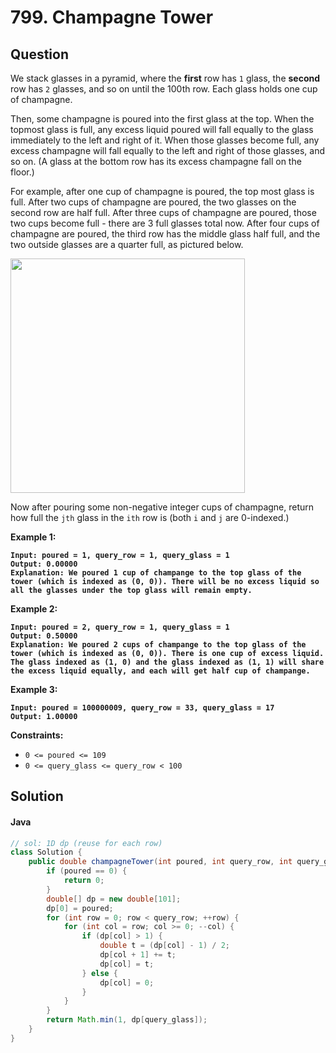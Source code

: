 # 799. Champagne Tower

## Question

We stack glasses in a pyramid, where the **first** row has `1` glass, the **second** row has `2` glasses, and so on until the 100th row.  Each glass holds one cup of champagne.

Then, some champagne is poured into the first glass at the top.  When the topmost glass is full, any excess liquid poured will fall equally to the glass immediately to the left and right of it.  When those glasses become full, any excess champagne will fall equally to the left and right of those glasses, and so on.  (A glass at the bottom row has its excess champagne fall on the floor.)

For example, after one cup of champagne is poured, the top most glass is full.  After two cups of champagne are poured, the two glasses on the second row are half full.  After three cups of champagne are poured, those two cups become full - there are 3 full glasses total now.  After four cups of champagne are poured, the third row has the middle glass half full, and the two outside glasses are a quarter full, as pictured below.

<div data-full-width="false">

<img src="https://s3-lc-upload.s3.amazonaws.com/uploads/2018/03/09/tower.png" alt="" width="375">

</div>

Now after pouring some non-negative integer cups of champagne, return how full the `jth` glass in the `ith` row is (both `i` and `j` are 0-indexed.)

**Example 1:**

<pre><code><strong>Input: poured = 1, query_row = 1, query_glass = 1
</strong><strong>Output: 0.00000
</strong><strong>Explanation: We poured 1 cup of champange to the top glass of the tower (which is indexed as (0, 0)). There will be no excess liquid so all the glasses under the top glass will remain empty.
</strong></code></pre>

**Example 2:**

<pre><code><strong>Input: poured = 2, query_row = 1, query_glass = 1
</strong><strong>Output: 0.50000
</strong><strong>Explanation: We poured 2 cups of champange to the top glass of the tower (which is indexed as (0, 0)). There is one cup of excess liquid. The glass indexed as (1, 0) and the glass indexed as (1, 1) will share the excess liquid equally, and each will get half cup of champange.
</strong></code></pre>

**Example 3:**

<pre><code><strong>Input: poured = 100000009, query_row = 33, query_glass = 17
</strong><strong>Output: 1.00000
</strong></code></pre>

**Constraints:**

* `0 <= poured <= 109`
* `0 <= query_glass <= query_row < 100`

## Solution

#### Java

```java
// sol: 1D dp (reuse for each row)
class Solution {
    public double champagneTower(int poured, int query_row, int query_glass) {
        if (poured == 0) {
            return 0;
        }
        double[] dp = new double[101];
        dp[0] = poured;
        for (int row = 0; row < query_row; ++row) {
            for (int col = row; col >= 0; --col) {
                if (dp[col] > 1) {
                    double t = (dp[col] - 1) / 2;
                    dp[col + 1] += t;
                    dp[col] = t;
                } else {
                    dp[col] = 0;
                }
            }
        }
        return Math.min(1, dp[query_glass]);
    }
}
```
